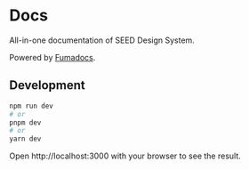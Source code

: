 # Docs

All-in-one documentation of SEED Design System.

Powered by [Fumadocs](https://github.com/fuma-nama/fumadocs).

## Development

```bash
npm run dev
# or
pnpm dev
# or
yarn dev
```

Open http://localhost:3000 with your browser to see the result.

